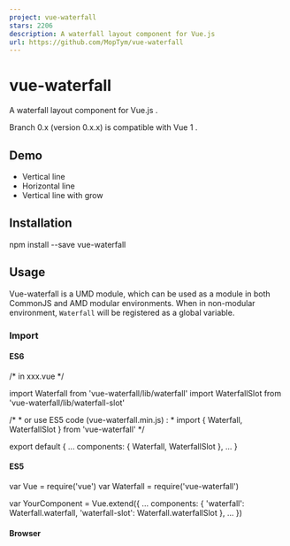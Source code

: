 ```yaml
---
project: vue-waterfall
stars: 2206
description: A waterfall layout component for Vue.js
url: https://github.com/MopTym/vue-waterfall
---
```


vue-waterfall
=============

A waterfall layout component for Vue.js .

Branch 0.x (version 0.x.x) is compatible with Vue 1 .

Demo
----

-   Vertical line
-   Horizontal line
-   Vertical line with grow

Installation
------------

npm install --save vue-waterfall

Usage
-----

Vue-waterfall is a UMD module, which can be used as a module in both CommonJS and AMD modular environments. When in non-modular environment, `Waterfall` will be registered as a global variable.

### Import

#### ES6

/\* in xxx.vue \*/

import Waterfall from 'vue-waterfall/lib/waterfall'
import WaterfallSlot from 'vue-waterfall/lib/waterfall-slot'

/\*
 \* or use ES5 code (vue-waterfall.min.js) :
 \* import { Waterfall, WaterfallSlot } from 'vue-waterfall'
 \*/

export default {
  ...
  components: {
    Waterfall,
    WaterfallSlot
  },
  ...
}

#### ES5

var Vue \= require('vue')
var Waterfall \= require('vue-waterfall')

var YourComponent \= Vue.extend({
  ...
  components: {
    'waterfall': Waterfall.waterfall,
    'waterfall-slot': Waterfall.waterfallSlot
  },
  ...
})

#### Browser

<script src\="path/to/vue/vue.min.js"\></script\>
<script src\="path/to/vue-waterfall/vue-waterfall.min.js"\></script\>

new Vue({
  ...
  components: {
    'waterfall': Waterfall.waterfall,
    'waterfall-slot': Waterfall.waterfallSlot
  },
  ...
})

### HTML structure

<waterfall :line-gap\="200" :watch\="items"\>
  <!-- each component is wrapped by a waterfall slot -->
  <waterfall-slot
    v-for\="(item, index) in items"
    :width\="item.width"
    :height\="item.height"
    :order\="index"
    :key\="item.id"
  \>
    <!--
      your component
    -->
  </waterfall-slot\>
</waterfall\>

Props
-----

### waterfall

Name

Default

Description

line

`v`

`v` or `h` . Line direction.

line-gap

\-

Required. The standard space (px) between lines.

min-line-gap

\= line-gap

The minimal space between lines.

max-line-gap

\= line-gap

The maximal space between lines.

single-max-width

\= max-line-gap

The maximal width of slot which is single in horizontal direction.

fixed-height

`false`

Fix slot height when line = `v` .

grow

\-

Number Array. Slot flex grow factors in horizontal direction when line = `v` . Ignore `*-gap` .

align

`left`

`left` or `right` or `center` . Alignment.

auto-resize

`true`

Reflow when window size changes.

interval

`200`

The minimal time interval (ms) between reflow actions.

watch

`{}`

Watch something, reflow when it changes.

### waterfall-slot

Name

Default

Description

width

\-

Required. The width of slot.

height

\-

Required. The height of slot.

order

`0`

The order of slot, often be set to `index` in `v-for` .

key

`''`

The unique identification of slot, required for transition.

move-class

\-

Class for transition. see vue-animated-list .

Transition
----------

Inspired by vue-animated-list , vue-waterfall supports moving elements with `translate` in transition, click on the demo page to see it.

vue-waterfall has not supported `<transition-group>` in Vue 2 ( #10 ) .

Events
------

ON ( 'reflow' ) {
  reflow
}
// trigger reflow action: waterfallVm.$emit('reflow')

AFTER ( reflow ) {
  emit 'reflowed'
}
// waterfallVm.$on('reflowed', () => { console.log('reflowed') })

Reactivity
----------

WHEN ( layout property changes ) { /\* line, line-gap, etc. \*/
  reflow
}

WHEN ( slot changes ) { /\* add, remove, etc. \*/
  reflow
}

License
-------

Released under the MIT License.
